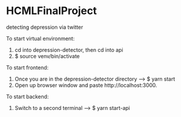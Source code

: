 # HCMLFinalProject
detecting depression via twitter

To start virtual environment: 
  1. cd into depression-detector, then cd into api 
  2. $ source venv/bin/activate
  
To start frontend: 
  1. Once you are in the depression-detector directory --> $ yarn start 
  2. Open up browser window and paste http://localhost:3000. 
  
To start backend: 
  1. Switch to a second terminal --> $ yarn start-api
  
  
  
